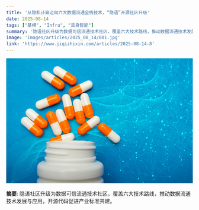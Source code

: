 ```yaml
---
title: '从隐私计算迈向六大数据流通全栈技术，“隐语”开源社区升级'
date: 2025-08-14
tags: ["基模", "Infra", "具身智能"]
summary: '隐语社区升级为数据可信流通技术社区，覆盖六大技术路线，推动数据流通技术发展与应用，开源代码促进产业标准共建。'
image: 'images/articles/2025_08_14/001.jpg'
link: 'https://www.jiqizhixin.com/articles/2025-08-14-8'
---
```

![从隐私计算迈向六大数据流通全栈技术，“隐语”开源社区升级](images/articles/2025_08_14/001.jpg)

**摘要**: 隐语社区升级为数据可信流通技术社区，覆盖六大技术路线，推动数据流通技术发展与应用，开源代码促进产业标准共建。
